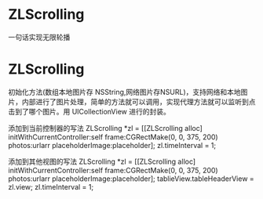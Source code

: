# ZLScrolling
一句话实现无限轮播
# ZLScrolling
初始化方法(数组本地图片存 NSString,网络图片存NSURL)，支持网络和本地图片，内部进行了图片处理，简单的方法就可以调用，实现代理方法就可以监听到点击到了哪个图片。用 UICollectionView 进行的封装。

添加到当前控制器的写法
    ZLScrolling *zl = [[ZLScrolling alloc] initWithCurrentController:self frame:CGRectMake(0, 0, 375, 200) photos:urlarr placeholderImage:placeholder];
    zl.timeInterval = 1;

添加到其他视图的写法
    ZLScrolling *zl = [[ZLScrolling alloc] initWithCurrentController:self frame:CGRectMake(0, 0, 375, 200) photos:urlarr placeholderImage:placeholder];
    tablieView.tableHeaderView = zl.view;
    zl.timeInterval = 1;
